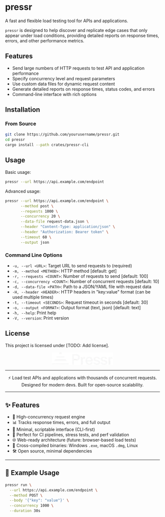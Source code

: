 # pressr

A fast and flexible load testing tool for APIs and applications.

`pressr` is designed to help discover and replicate edge cases that only appear under load conditions, providing detailed reports on response times, errors, and other performance metrics.

## Features

- Send large numbers of HTTP requests to test API and application performance
- Specify concurrency level and request parameters
- Use custom data files for dynamic request content
- Generate detailed reports on response times, status codes, and errors
- Command-line interface with rich options

## Installation

### From Source
```bash
git clone https://github.com/yourusername/pressr.git
cd pressr
cargo install --path crates/pressr-cli
```

## Usage

Basic usage:
```bash
pressr --url https://api.example.com/endpoint
```

Advanced usage:
```bash
pressr --url https://api.example.com/endpoint \
       --method post \
       --requests 1000 \
       --concurrency 20 \
       --data-file request-data.json \
       --header "Content-Type: application/json" \
       --header "Authorization: Bearer token" \
       --timeout 60 \
       --output json
```

### Command Line Options

- `-u, --url <URL>`: Target URL to send requests to (required)
- `-m, --method <METHOD>`: HTTP method [default: get]
- `-r, --requests <COUNT>`: Number of requests to send [default: 100]
- `-c, --concurrency <COUNT>`: Number of concurrent requests [default: 10]
- `-d, --data-file <PATH>`: Path to a JSON/YAML file with request data
- `-H, --header <HEADER>`: HTTP headers in "key:value" format (can be used multiple times)
- `-t, --timeout <SECONDS>`: Request timeout in seconds [default: 30]
- `-o, --output <FORMAT>`: Output format (text, json) [default: text]
- `-h, --help`: Print help
- `-V, --version`: Print version

## License

This project is licensed under [TODO: Add license].

<p align="center">
  <img src="pressr-logo-transparent.png" width="200" alt="pressr logo" />
</p>

---

<p align="center">
  ⚡️ Load test APIs and applications with thousands of concurrent requests. Designed for modern devs. Built for open-source scalability.
</p>

---

## ✨ Features

- 🚀 High-concurrency request engine
- 📊 Tracks response times, errors, and full output
- 🧠 Minimal, scriptable interface (CLI-first)
- 🧪 Perfect for CI pipelines, stress tests, and perf validation
- 🌐 Web-ready architecture (future: browser-based load tests)
- 🔧 Cross-compiled binaries: Windows `.exe`, macOS `.dmg`, Linux
- 🛠 Open source, minimal dependencies

---

## 🔧 Example Usage

```sh
pressr run \
  --url https://api.example.com/endpoint \
  --method POST \
  --body '{"key": "value"}' \
  --concurrency 1000 \
  --duration 30s

